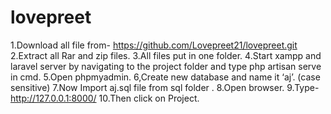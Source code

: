 # lovepreet
1.Download all file from- https://github.com/Lovepreet21/lovepreet.git
2.Extract all Rar and zip files.
3.All files put in one folder.
4.Start xampp and laravel server by navigating to the project folder and type php artisan serve in cmd.
5.Open phpmyadmin.
6,Create new database and name it ‘aj’. (case sensitive)
7.Now Import aj.sql file from sql folder .
8.Open browser.
9.Type- http://127.0.0.1:8000/
10.Then click on Project.
